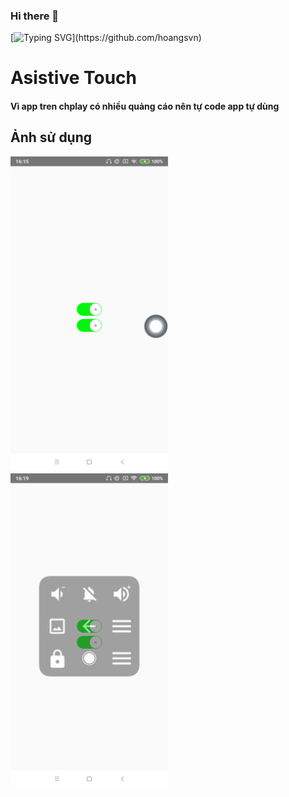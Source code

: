 ### Hi there 👋
[![Typing SVG](https://readme-typing-svg.herokuapp.com?font=Fira+Code&pause=1000&random=false&width=435&lines=Hi+everybody++!;My+name+is+Hoang;Nice+to+meet+you;Goodbye+!)](https://github.com/hoangsvn)
 
<!--
**hoangsvn/hoangsvn** is a ✨ _special_ ✨ repository because its `README.md` (this file) appears on your GitHub profile.

Here are some ideas to get you started:

- 🔭 I’m currently working on ...
- 🌱 I’m currently learning ...
- 👯 I’m looking to collaborate on ...
- 🤔 I’m looking for help with ...
- 💬 Ask me about ...
- 📫 How to reach me: ...
- 😄 Pronouns: ...
- ⚡ Fun fact: ...
-->



#  Asistive Touch
#### Vì app tren chplay có nhiều quảng cáo nên tự code app tự dùng 

## Ảnh sử dụng

<img src="ima/1.png" style="max-width: 50%;"> <img src="ima/2.png" style="max-width: 50%;">